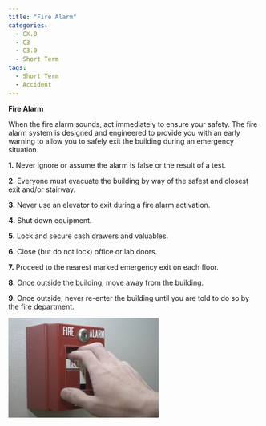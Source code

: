```yaml
---
title: "Fire Alarm"
categories:
  - CX.0
  - C3
  - C3.0
  - Short Term
tags:
  - Short Term
  - Accident
---
```


**Fire Alarm**

When the fire alarm sounds, act immediately to ensure your safety. The fire alarm system is designed and engineered to provide you with an early warning to allow you to safely exit the building during an emergency situation.

**1.** 	Never ignore or assume the alarm is false or the result of a test.

**2.** Everyone must evacuate the building by way of the safest and closest exit and/or stairway.

**3.** Never use an elevator to exit during a fire alarm activation.

**4.** Shut down equipment.

**5.** Lock and secure cash drawers and valuables.

**6.** Close (but do not lock) office or lab doors.

**7.** Proceed to the nearest marked emergency exit on each floor.

**8.** Once outside the building, move away from the building. 

**9.** Once outside, never re-enter the building until you are told to do so by the fire department.

![image](https://github.com/ADOxx-org/DISRUPT-Knowledge-Base/blob/master/assets/images/hand-and-fire-alarm_2195161.jpg)

